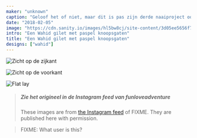 ```yaml
---
maker: "unknown"
caption: "Geloof het of niet, maar dit is pas zijn derde naaiproject ooit."
date: "2018-02-05"
image: "https://cdn.sanity.io/images/hl5bw8cj/site-content/3d05ee5656f7aac511d95ed567dab54c6545cd88-1080x1080.jpg"
intro: "Een Wahid gilet met paspel knoopsgaten"
title: "Een Wahid gilet met paspel knoopsgaten"
designs: ["wahid"]
---
```


![Zicht op de zijkant](https://posts.freesewing.org/uploads/bound_wahid_2_8cecc34558.jpg "Zicht op de zijkant")

![Zicht op de voorkant](https://posts.freesewing.org/uploads/bound_wahid_3_f8978b57b8.jpg "Zicht op de voorkant")

![Flat lay](https://posts.freesewing.org/uploads/bound_wahid_4_7ee387162d.jpg "Flat lay")

> ##### Zie het origineel in de Instagram feed van funloveadventure
> 
> These images are from [the Instagram feed](https://www.instagram.com/funloveadventure/) of FIXME. They are published here with permission.

> FIXME: What user is this?

